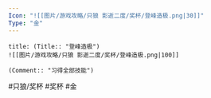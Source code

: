 ```yaml
---
Icon: "![[图片/游戏攻略/只狼 影逝二度/奖杯/登峰造极.png|30]]"
Type: "金"
---
```

```ad-common-gold-trophy
title: (Title:: "登峰造极")
![[图片/游戏攻略/只狼 影逝二度/奖杯/登峰造极.png|100]]

(Comment:: "习得全部技能")
```

#只狼/奖杯 #奖杯 #金
